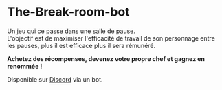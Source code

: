 # The-Break-room-bot

Un jeu qui ce passe dans une salle de pause.<br>
L'objectif est de maximiser l'efficacité de travail de son personnage entre les pauses, plus il est efficace plus il sera rémunéré.

<b>Achetez des récompenses, devenez votre propre chef et gagnez en renommée !</b>

Disponible sur <a href='discord.com'>Discord</a> via un bot.
